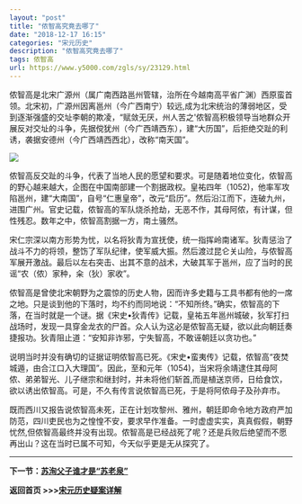 ```yaml
---
layout: "post"
title: "侬智高究竟去哪了"
date: "2018-12-17 16:15"
categories: "宋元历史"
description: "侬智高究竟去哪了"
tags: 侬智高
url: https://www.y5000.com/zgls/sy/23129.html
---
```






侬智高是北宋广源州（属广南西路邕州管辖，治所在今越南高平省广渊）西原蛮首领。北宋初，广源州因离邕州（今广西南宁）较远,成为北宋统治的薄弱地区，受到逐渐强盛的交址李朝的欺凌，“赋敛无厌，州人苦之'侬智高积极领导当地群众开展反对交址的斗争，先据傥犹州（今广西靖西东），建“大历国”，后拒绝交趾的利诱，袭据安德州（今广西靖西西北），改称“南天国”。

![](https://img.y5000.com/uploads/allimg/170628/8-1F62Q5110T48.jpg)

侬智高反交趾的斗争，代表了当地人民的愿望和要求。可是随着地位变化，侬智高的野心越来越大，企图在中国南部建一个割据政权。皇祐四年（1052)，他率军攻陷邕州，建“大南国”，自号“仁惠皇帝”，改元“启历”。然后沿江而下，连破九州，进围广州。官史记载，侬智高的军队烧杀抢劫，无恶不作，其母阿侬，有计谋，但性残忍。数年之中，侬智高割据一方，南土骚然。

宋仁宗深以南方形势为忧，以名将狄青为宣抚使，统一指挥岭南诸军。狄青惩治了战斗不力的将领，整饬了军队纪律，使军威大振。然后渡过昆仑关山险，与侬智高军展开激战。最后以左右突击、出其不意的战术，大破其军于邕州，应了当时的民谣“农（侬）家种，籴（狄）家收”。

侬智高是曾使北宋朝野为之震惊的历史人物，因而许多史籍与工具书都有他的一席之地。只是谈到他的下落时，均不约而同地说：“不知所终。”确实，侬智高的下落，在当时就是一个谜。据《宋史•狄青传》记载，皇祐五年邕州城破，狄军打扫战场时，发现一具穿金龙衣的尸首。众人认为这必是侬智高无疑，欲以此向朝廷奏捷报功。狄青阻止道：“安知非诈邪，宁失智高，不敢诬朝廷以贪功也。”

说明当时并没有确切的证据证明侬智高已死。《宋史•蛮夷传》记载，侬智高“夜焚城遁，由合江口入大理国”。因此，至和元年（1054)，当宋将余靖逮住其母阿侬、弟弟智光、儿子继宗和继封时，并未将他们斩首,而是植送京师，日给食饮，欲以诱出侬智高。可是，不久有传言说侬智高已死，于是将阿侬母子及孙弃市。

既而西川又报告说侬智高未死，正在计划攻黎州、雅州，朝廷即命令地方政府严加防范，四川吏民也为之惶惶不安，要求早作准备。一时虚虚实实，真真假假，朝野忧然,但侬智高最终并没有出现。侬智高是已经战死了呢？还是兵败后绝望而不愿再出山？这在当时已属不可知，今天似乎更是无从探究了。

* * *

**下一节：[苏洵父子谁才是“苏老泉”](https://www.y5000.com/zgls/sy/23130.html)**

**返回首页 >>>[宋元历史疑案详解](https://www.y5000.com/zgls/sy/23199.html)**
